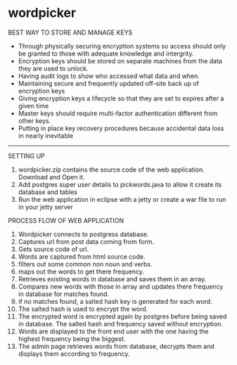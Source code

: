 # wordpicker

BEST WAY TO STORE AND MANAGE KEYS
- Through physically securing encryption systems so access should only be granted to those with adequate knowledge and intergrity.
- Encryption keys should be stored on separate machines from the data they are used to unlock.
- Having audit logs to show who accessed what data and when.
- Maintaining secure and frequently updated off-site back up of encryption keys
- Giving encryption keys a lifecycle so that they are set to expires after a given time
- Master keys should require multi-factor authentication different from other keys.
- Putting in place key recovery procedures because accidental data loss in nearly inevitable

------------------------------------------------------------------------------------------------------

SETTING UP
1. wordpicker.zip contains the source code of the web application. Download and Open it.
2. Add postgres super user details to pickwords.java to allow it create its database and tables
3. Run the web application in eclipse with a jetty or create a war file to run in your jetty server

PROCESS FLOW OF WEB APPLICATION
1. Wordpicker connects to postgress database.
2. Captures url from post data coming from form.
3. Gets source code of url.
4. Words are captured from html source code. 
5. filters out some common non noun and verbs.
6. maps out the words to get there frequency.
7. Retrieves existing words in database and saves them in an array.
8. Compares new words with those in array and updates there frequency in database for matches found.
9. if no matches found, a salted hash key is generated for each word.
10. The salted hash is used to encrypt the word.
11. The encrypted word is encrypted again by postgres before being saved in database. The salted hash and frequency saved without encryption.
12. Words are displayed to the front end user with the one having the highest frequency being the biggest.
13. The admin page retrieves words from database, decrypts them and displays them according to frequency.




